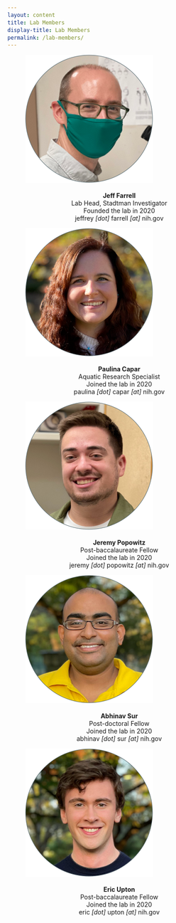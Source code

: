 ```yaml
---
layout: content
title: Lab Members
display-title: Lab Members
permalink: /lab-members/
---
```


<figure class="figtwocolleft">
  <img src="../assets/people/Farrell-Jeff-2020-Mask.png" alt="Portrait of Jeff Farrell" width="288" height="288" />
  <div style="text-align : center">
  <br />
  <b>Jeff Farrell</b> <br />
  Lab Head, Stadtman Investigator <br />
  Founded the lab in 2020 <br />
  jeffrey <i>[dot]</i> farrell <i>[at]</i> nih.gov <br />
  </div>
</figure>


<figure class="figtwocolright">
  <img src="../assets/people/Capar-Paulina-2020.png" alt="Portrait of Paulina Capar" width="288" height="288" />
  <div style="text-align : center">
  <br />
  <b>Paulina Capar</b> <br />
  Aquatic Research Specialist <br />
  Joined the lab in 2020 <br />
  paulina <i>[dot]</i> capar <i>[at]</i> nih.gov <br />
  </div>
</figure>

<figure class="figtwocolleft">
  <img src="../assets/people/Popowitz-Jeremy-2020.png" alt="Portrait of Jeremy Popowitz" width="288" height="288" />
  <div style="text-align : center">
  <br />
  <b>Jeremy Popowitz</b> <br />
  Post-baccalaureate Fellow <br />
  Joined the lab in 2020 <br />
  jeremy <i>[dot]</i> popowitz <i>[at]</i> nih.gov <br />
  </div>
</figure> 

<figure class="figtwocolright">
  <img src="../assets/people/Sur-Abhinav-2020.png" alt="Portrait of Abhinav Sur" width="288" height="288" />
  <div style="text-align : center">
  <br />
  <b>Abhinav Sur</b> <br />
  Post-doctoral Fellow <br />
  Joined the lab in 2020 <br />
  abhinav <i>[dot]</i> sur <i>[at]</i> nih.gov <br />
  </div>
</figure> 

<figure class="figtwocolleft">
  <img src="../assets/people/Upton-Eric-2020.png" alt="Portrait of Eric Upton" width="288" height="288" />
  <div style="text-align : center">
  <br />
  <b>Eric Upton</b> <br />
  Post-baccalaureate Fellow <br />
  Joined the lab in 2020 <br />
  eric <i>[dot]</i> upton <i>[at]</i> nih.gov <br />
  </div>
</figure> 





